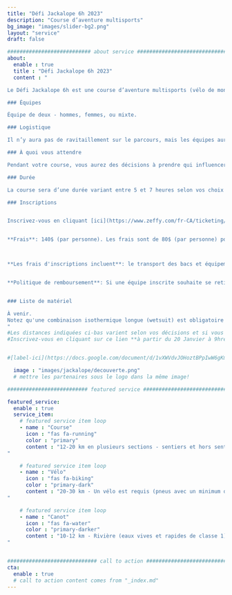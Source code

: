 ```yaml
---
title: "Défi Jackalope 6h 2023"
description: "Course d’aventure multisports"
bg_image: "images/slider-bg2.png"
layout: "service"
draft: false

########################### about service #############################
about:
  enable : true
  title : "Défi Jackalope 6h 2023"
  content : "

Le Défi Jackalope 6h est une course d’aventure multisports (vélo de montagne, course à pied et canot) qui se déroulera le 28 Mai 2023. Ce défi s'adresse aux personnes qui souhaitent découvrir le sport ou aux athlètes désirant un défi d'une durée plus courte. Les équipes couvrieront ~40 km dans la région de Rimouski en combinant les 3 disciplines sportives.

### Équipes

Équipe de deux - hommes, femmes, ou mixte.

### Logistique

Il n’y aura pas de ravitaillement sur le parcours, mais les équipes auront accès à des bacs lors des transitions d’épreuves. L’ organisation de la course s’occupe de transporter les bacs, les vélos et les canots si requis.

### À quoi vous attendre

Pendant votre course, vous aurez des décisions à prendre qui influenceront la durée de votre course (p.ex, sur le choix d’aller chercher ou non certains points de contrôle). Dans une certaine mesure, vous pourrez moduler votre parcours selon votre niveau d’énergie et de motivation. Les distances indiquées ci-bas varieront selon vos décisions et vos choix de points de contrôle. Notez qu'il y aura des barrières horaires à certaines étapes de la course. Des compétences en orientation avancées seront nécessaires pour aller chercher certains points de contrôles optionnels. Nous vous recommandons d'avoir de l'expérience dans toutes les disciplines touchées par la course.

### Durée

La course sera d’une durée variant entre 5 et 7 heures selon vos choix de routes et votre vitesse.

### Inscriptions


Inscrivez-vous en cliquant [ici](https://www.zeffy.com/fr-CA/ticketing/a664096b-58de-40aa-84a6-1146b0935db5)!


**Frais**: 140$ (par personne). Les frais sont de 80$ (par personne) pour les personnes de moins de 18 ans et/ou étudiantes à temps plein. **Un maximum de 30 équipes pourront s'inscrire** pour des raisons de logistique. Les personnes de moins de 18 ans doivent être absolument en équipe avec un adulte.



**Les frais d'inscriptions incluent**: le transport des bacs et équipements (canot et vélos), la location d'un canot, les cartes du parcours, repas d'après-course le dimanche, et une superbe aventure! Pour faciliter la logistique de cet événement, les canots personnels ne sont pas acceptés.


**Politique de remboursement**: Si une équipe inscrite souhaite se retirer de l’événement, 85 % des frais d’inscription seront remboursés jusqu’au 1 février 2023. Entre le 2 février et le 15 avril 2023, 50 % des frais d’inscription peuvent être remboursés. Entre le 16 avril et le 20 mai 2023, 25% des frais d’inscription peuvent être remboursés. Entre le 21 mai 2023 et le jour de la course, aucun remboursement sera émis. Jusqu’au 20 mai, les équipes qui ne peuvent pas participer ont la possibilité de transférer leur inscription après en avoir informé le comité organisateur. Dans tous les cas d’annulation, les frais de transaction sont à la charge des équipes.


### Liste de matériel

À venir.
Notez qu'une combinaison isothermique longue (wetsuit) est obligatoire par personne (d'une épaisseur minimale de 3mm au corps et 2mm pour les membres). Possibilité de louer lors de l'inscription (bien choisir la grandeur). Si les deux membres de l'équipe ont besoin d'une combinaison, vous devez ajouter deux billets de combinaisons isothermiques.
"
#Les distances indiquées ci-bas varient selon vos décisions et si vous allez chercher les points de contrôles avancés.
#Inscrivez-vous en cliquant sur ce lien **à partir du 20 Janvier à 9hre**:


#[label-ici](https://docs.google.com/document/d/1vXWVdvJOHoztBPpIwW6gKmgLnIvYCMgz/edit?usp=sharing&ouid=101057629570461989254&rtpof=true&sd=true)

  image : "images/jackalope/decouverte.png"
  # mettre les partenaires sous le logo dans la même image!

########################## featured service ############################

featured_service:
  enable : true
  service_item:
    # featured service item loop
    - name : "Course"
      icon : "fas fa-running"
      color : "primary"
      content : "12-20 km en plusieurs sections - sentiers et hors sentiers, traverse de cours d'eau et de marais.
"

    # featured service item loop
    - name : "Vélo"
      icon : "fas fa-biking"
      color : "primary-dark"
      content : "20-30 km - Un vélo est requis (pneus avec un minimum de 50mm). Chemins de terre – Chemins forestiers – Sentiers de VTT.
"

    # featured service item loop
    - name : "Canot"
      icon : "fas fa-water"
      color : "primary-darker"
      content : "10-12 km - Rivière (eaux vives et rapides de classe 1).
"


############################# call to action #################################
cta:
  enable : true
  # call to action content comes from "_index.md"
---
```

